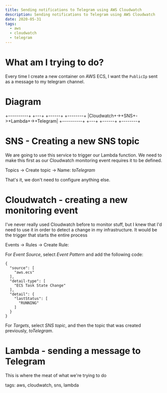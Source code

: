 ```yaml
---
title: Sending notifications to Telegram using AWS Cloudwatch
description: Sending notifications to Telegram using AWS Cloudwatch
date: 2020-05-31
tags:
  - aws
  - cloudwatch
  - telegram
---
```


# What am I trying to do?

Every time I create a new container on AWS ECS, I want the `PublicIp` sent as a
message to my telegram channel.

# Diagram

+----------+  +---+  +------+  +--------+
|Cloudwatch+->+SNS+->+Lambda+->+Telegram|
+----------+  +---+  +------+  +--------+

# SNS - Creating a new SNS topic

We are going to use this service to trigger our Lambda function. We need to make
this first as our Cloudwatch monitoring event requires it to be defined.

Topics -> Create topic -> Name: *toTelegram*

That's it, we don't need to configure anything else.

# Cloudwatch - creating a new monitoring event

I've never really used Cloudwatch before to monitor stuff, but I knew that I'd
need to use it in order to detect a change in my infrastructure. It would be the
trigger that starts the entire process

Events -> Rules -> Create Rule:

For _Event Source_, select _Event Pattern_ and add the following code:
```
{
  "source": [
    "aws.ecs"
  ],
  "detail-type": [
    "ECS Task State Change"
  ],
  "detail": {
    "lastStatus": [
      "RUNNING"
    ]
  }
}
```

For _Targets_, select *SNS topic*, and then the topic that was created
previously, *toTelegram*.


# Lambda - sending a message to Telegram

This is where the meat of what we're trying to do



tags: aws, cloudwatch, sns, lambda